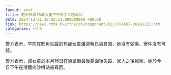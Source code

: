 ```yaml
---
layout: post
title: 旺角失蹤15歲女童下午於尖沙咀尋回
date: 2024-12-21 18:02:11.000000000 +08:00
link: https://news.rthk.hk/rthk/ch/component/k2/1784507-20241221.htm
categories: rthk
---
```


警方表示，早前在旺角失蹤的15歲女童潘迎紫已被尋回，她沒有受傷，案件沒有可疑。

警方表示，該女童於本月16日在通菜街最後露面後失蹤，家人之後報案，她於今日下午在港鐵尖沙咀站被尋回。
